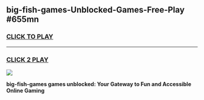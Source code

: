 
## big-fish-games-Unblocked-Games-Free-Play #655mn
<h3>
<a href="https://us.freeplayer.one?title=big-fish-games&ref=9M">CLICK TO PLAY</a></h3>
<hr>

<h3>
<a href="https://us.freeplayer.one?title=big-fish-games&ref=9M">CLICK 2 PLAY</a>
  
</h3>

<a href="https://us.freeplayer.one?title=big-fish-games&ref=9M"><img src="https://clearcache.store/games.png"></a>


**big-fish-games games unblocked: Your Gateway to Fun and Accessible Online Gaming**
